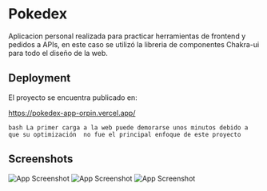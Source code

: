 
# Pokedex



Aplicacion personal realizada para practicar herramientas de frontend y pedidos a APIs, en este caso se utilizó la libreria de componentes Chakra-ui para todo el diseño de la web.
## Deployment

El proyecto se encuentra publicado en:

https://pokedex-app-orpin.vercel.app/

``bash
La primer carga a la web puede demorarse unos minutos debido a que su optimización 
no fue el principal enfoque de este proyecto
``




## Screenshots

![App Screenshot](https://i.imgur.com/1T8onmS.png)
![App Screenshot](https://i.imgur.com/m7rokQH.png)
![App Screenshot](https://i.imgur.com/4kYObJm.png)

